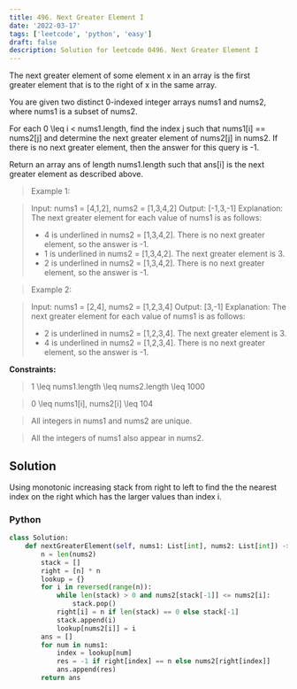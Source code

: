 ```yaml
---
title: 496. Next Greater Element I
date: '2022-03-17'
tags: ['leetcode', 'python', 'easy']
draft: false
description: Solution for leetcode 0496. Next Greater Element I
---
```


 
The next greater element of some element x in an array is the first greater element that is to the right of x in the same array.

You are given two distinct 0-indexed integer arrays nums1 and nums2, where nums1 is a subset of nums2.

For each 0 <TeX>\leq</TeX> i < nums1.length, find the index j such that nums1[i] <TeX>=</TeX><TeX>=</TeX> nums2[j] and determine the next greater element of nums2[j] in nums2. If there is no next greater element, then the answer for this query is -1.

Return an array ans of length nums1.length such that ans[i] is the next greater element as described above.

 > Example 1:

 > Input: nums1 <TeX>=</TeX> [4,1,2], nums2 <TeX>=</TeX> [1,3,4,2]
 > Output: [-1,3,-1]
 > Explanation: The next greater element for each value of nums1 is as follows:
 > - 4 is underlined in nums2 <TeX>=</TeX> [1,3,4,2]. There is no next greater element, so the answer is -1.
 > - 1 is underlined in nums2 <TeX>=</TeX> [1,3,4,2]. The next greater element is 3.
 > - 2 is underlined in nums2 <TeX>=</TeX> [1,3,4,2]. There is no next greater element, so the answer is -1.

 > Example 2:

 > Input: nums1 <TeX>=</TeX> [2,4], nums2 <TeX>=</TeX> [1,2,3,4]
 > Output: [3,-1]
 > Explanation: The next greater element for each value of nums1 is as follows:
 > - 2 is underlined in nums2 <TeX>=</TeX> [1,2,3,4]. The next greater element is 3.
 > - 4 is underlined in nums2 <TeX>=</TeX> [1,2,3,4]. There is no next greater element, so the answer is -1.

**Constraints:**

 > 1 <TeX>\leq</TeX> nums1.length <TeX>\leq</TeX> nums2.length <TeX>\leq</TeX> 1000

 > 0 <TeX>\leq</TeX> nums1[i], nums2[i] <TeX>\leq</TeX> 104

 > All integers in nums1 and nums2 are unique.

 > All the integers of nums1 also appear in nums2.

## Solution
Using monotonic increasing stack from right to left to find the the nearest index on the right which has the larger values than index i. 
### Python
```python
class Solution:
    def nextGreaterElement(self, nums1: List[int], nums2: List[int]) -> List[int]:
        n = len(nums2)
        stack = []
        right = [n] * n
        lookup = {}
        for i in reversed(range(n)):
            while len(stack) > 0 and nums2[stack[-1]] <= nums2[i]:
                stack.pop()
            right[i] = n if len(stack) == 0 else stack[-1]
            stack.append(i)
            lookup[nums2[i]] = i
        ans = []
        for num in nums1:
            index = lookup[num]
            res = -1 if right[index] == n else nums2[right[index]]
            ans.append(res)
        return ans
```
